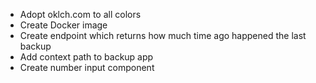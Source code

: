 - Adopt oklch.com to all colors
- Create Docker image
- Create endpoint which returns how much time ago happened the last backup
- Add context path to backup app
- Create number input component